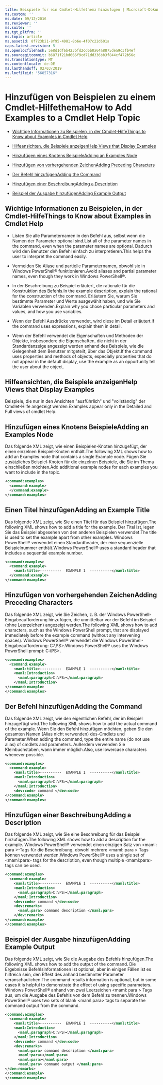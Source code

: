 ```yaml
---
title: Beispiele für ein Cmdlet-Hilfethema hinzufügen | Microsoft-Dokumentation
ms.custom: ''
ms.date: 09/12/2016
ms.reviewer: ''
ms.suite: ''
ms.tgt_pltfrm: ''
ms.topic: article
ms.assetid: 8f723b21-8f95-4981-8b6e-4f07c22d601a
caps.latest.revision: 5
ms.openlocfilehash: 5e8d1df6b423bfd2cd6b0a64a8875dea9c3fb4ef
ms.sourcegitcommit: b6871f21bd666f9cd71dd336bb3f844cf472b56c
ms.translationtype: MT
ms.contentlocale: de-DE
ms.lasthandoff: 02/03/2019
ms.locfileid: "56857316"
---
```

# <a name="how-to-add-examples-to-a-cmdlet-help-topic"></a><span data-ttu-id="08bac-102">Hinzufügen von Beispielen zu einem Cmdlet-Hilfethema</span><span class="sxs-lookup"><span data-stu-id="08bac-102">How to Add Examples to a Cmdlet Help Topic</span></span>

- [<span data-ttu-id="08bac-103">Wichtige Informationen zu Beispielen, in der Cmdlet-Hilfe</span><span class="sxs-lookup"><span data-stu-id="08bac-103">Things to Know about Examples in Cmdlet Help</span></span>](#Things-to-Know-about-Examples-in-Cmdlet-Help)

- [<span data-ttu-id="08bac-104">Hilfeansichten, die Beispiele anzeigen</span><span class="sxs-lookup"><span data-stu-id="08bac-104">Help Views that Display Examples</span></span>](#Help-Views-that-Display-Examples)

- [<span data-ttu-id="08bac-105">Hinzufügen eines Knotens Beispiele</span><span class="sxs-lookup"><span data-stu-id="08bac-105">Adding an Examples Node</span></span>](#Adding-an-Examples-Node)

- [<span data-ttu-id="08bac-106">Hinzufügen von vorhergehenden Zeichen</span><span class="sxs-lookup"><span data-stu-id="08bac-106">Adding Preceding Characters</span></span>](#Adding-Preceding-Characters)

- [<span data-ttu-id="08bac-107">Der Befehl hinzufügen</span><span class="sxs-lookup"><span data-stu-id="08bac-107">Adding the Command</span></span>](#Adding-the-Command)

- [<span data-ttu-id="08bac-108">Hinzufügen einer Beschreibung</span><span class="sxs-lookup"><span data-stu-id="08bac-108">Adding a Description</span></span>](#Adding-a-Description)

- [<span data-ttu-id="08bac-109">Beispiel der Ausgabe hinzufügen</span><span class="sxs-lookup"><span data-stu-id="08bac-109">Adding Example Output</span></span>](#Adding-Example-Output)

## <a name="things-to-know-about-examples-in-cmdlet-help"></a><span data-ttu-id="08bac-110">Wichtige Informationen zu Beispielen, in der Cmdlet-Hilfe</span><span class="sxs-lookup"><span data-stu-id="08bac-110">Things to Know about Examples in Cmdlet Help</span></span>

- <span data-ttu-id="08bac-111">Listen Sie alle Parameternamen in den Befehl aus, selbst wenn die Namen der Parameter optional sind.</span><span class="sxs-lookup"><span data-stu-id="08bac-111">List all of the parameter names in the command, even when the parameter names are optional.</span></span> <span data-ttu-id="08bac-112">Dadurch wird den Benutzer den Befehl einfach zu interpretieren.</span><span class="sxs-lookup"><span data-stu-id="08bac-112">This helps the user to interpret the command easily.</span></span>

- <span data-ttu-id="08bac-113">Vermeiden Sie Aliase und partielle Parameternamen, obwohl sie in Windows PowerShell® funktionieren.</span><span class="sxs-lookup"><span data-stu-id="08bac-113">Avoid aliases and partial parameter names, even though they work in Windows PowerShell®.</span></span>

- <span data-ttu-id="08bac-114">In der Beschreibung zu Beispiel erläutert, die rationale für die Konstruktion des Befehls.</span><span class="sxs-lookup"><span data-stu-id="08bac-114">In the example description, explain the rational for the construction of the command.</span></span> <span data-ttu-id="08bac-115">Erläutern Sie, warum Sie bestimmte Parameter und Werte ausgewählt haben, und wie Sie Variablen verwenden.</span><span class="sxs-lookup"><span data-stu-id="08bac-115">Explain why you chose particular parameters and values, and how you use variables.</span></span>

- <span data-ttu-id="08bac-116">Wenn der Befehl Ausdrücke verwendet, wird diese im Detail erläutert.</span><span class="sxs-lookup"><span data-stu-id="08bac-116">If the command uses expressions, explain them in detail.</span></span>

- <span data-ttu-id="08bac-117">Wenn der Befehl verwendet die Eigenschaften und Methoden der Objekte, insbesondere die Eigenschaften, die nicht in der Standardanzeige angezeigt werden anhand des Beispiels, wie die Gelegenheit dem Benutzer mitgeteilt, über das Objekt.</span><span class="sxs-lookup"><span data-stu-id="08bac-117">If the command uses properties and methods of objects, especially properties that do not appear in the default display, use the example as an opportunity tell the user about the object.</span></span>

## <a name="help-views-that-display-examples"></a><span data-ttu-id="08bac-118">Hilfeansichten, die Beispiele anzeigen</span><span class="sxs-lookup"><span data-stu-id="08bac-118">Help Views that Display Examples</span></span>

<span data-ttu-id="08bac-119">Beispiele, die nur in den Ansichten "ausführlich" und "vollständig" der Cmdlet-Hilfe angezeigt werden.</span><span class="sxs-lookup"><span data-stu-id="08bac-119">Examples appear only in the Detailed and Full views of cmdlet Help.</span></span>

## <a name="adding-an-examples-node"></a><span data-ttu-id="08bac-120">Hinzufügen eines Knotens Beispiele</span><span class="sxs-lookup"><span data-stu-id="08bac-120">Adding an Examples Node</span></span>

<span data-ttu-id="08bac-121">Das folgende XML zeigt, wie einen Beispielen-Knoten hinzugefügt, der einen einzelnen Beispiel-Knoten enthält.</span><span class="sxs-lookup"><span data-stu-id="08bac-121">The following XML shows how to add an Examples node that contains a single Example node.</span></span> <span data-ttu-id="08bac-122">Fügen Sie zusätzliches Beispiel-Knoten für die einzelnen Beispiele, die Sie im Thema einschließen möchten.</span><span class="sxs-lookup"><span data-stu-id="08bac-122">Add additional example nodes for each examples you want to include in the topic.</span></span>

```xml
<command:examples>
  <command:example>
  </command:example>
</command:examples>
```

## <a name="adding-an-example-title"></a><span data-ttu-id="08bac-123">Einen Titel hinzufügen</span><span class="sxs-lookup"><span data-stu-id="08bac-123">Adding an Example Title</span></span>

<span data-ttu-id="08bac-124">Das folgende XML zeigt, wie Sie einen Titel für das Beispiel hinzufügen.</span><span class="sxs-lookup"><span data-stu-id="08bac-124">The following XML shows how to add a title for the example.</span></span> <span data-ttu-id="08bac-125">Der Titel ist, legen Sie das Beispiel abgesehen von den anderen Beispielen verwendet.</span><span class="sxs-lookup"><span data-stu-id="08bac-125">The title is used to set the example apart from other examples.</span></span> <span data-ttu-id="08bac-126">Windows PowerShell® verwendet einen Standardheader, der eine sequenzielle Beispielnummer enthält.</span><span class="sxs-lookup"><span data-stu-id="08bac-126">Windows PowerShell® uses a standard header that includes a sequential example number.</span></span>

```xml
<command:examples>
  <command:example>
    <maml:title>----------  EXAMPLE 1  ----------</maml:title>
  </command:example>
</command:examples>
```

## <a name="adding-preceding-characters"></a><span data-ttu-id="08bac-127">Hinzufügen von vorhergehenden Zeichen</span><span class="sxs-lookup"><span data-stu-id="08bac-127">Adding Preceding Characters</span></span>

<span data-ttu-id="08bac-128">Das folgende XML zeigt, wie Sie Zeichen, z. B. der Windows PowerShell-Eingabeaufforderung hinzufügen, die unmittelbar vor der Befehl im Beispiel (ohne Leerzeichen) angezeigt werden.</span><span class="sxs-lookup"><span data-stu-id="08bac-128">The following XML shows how to add characters, such as the Windows PowerShell prompt, that are displayed immediately before the example command (without any intervening spaces).</span></span> <span data-ttu-id="08bac-129">Windows PowerShell® verwendet die Windows PowerShell-Eingabeaufforderung: C:\PS>.</span><span class="sxs-lookup"><span data-stu-id="08bac-129">Windows PowerShell® uses the Windows PowerShell prompt: C:\PS>.</span></span>

```xml
<command:examples>
  <command:example>
    <maml:title>----------  EXAMPLE 1  ----------</maml:title>
    <maml:Introduction>
      <maml:paragraph>C:\PS></maml:paragraph>
    </maml:Introduction>
</command:example>
</command:examples>
```

## <a name="adding-the-command"></a><span data-ttu-id="08bac-130">Der Befehl hinzufügen</span><span class="sxs-lookup"><span data-stu-id="08bac-130">Adding the Command</span></span>

<span data-ttu-id="08bac-131">Das folgende XML zeigt, wie den eigentlichen Befehl, der im Beispiel hinzugefügt wird.</span><span class="sxs-lookup"><span data-stu-id="08bac-131">The following XML shows how to add the actual command of the example.</span></span> <span data-ttu-id="08bac-132">Wenn Sie den Befehl hinzufügen möchten, geben Sie den gesamten Namen (Alias nicht verwenden) des-Cmdlets und Parameter.</span><span class="sxs-lookup"><span data-stu-id="08bac-132">When adding the command, type the entire name (do not use alias) of cmdlets and parameters.</span></span> <span data-ttu-id="08bac-133">Außerdem verwenden Sie Kleinbuchstaben, wann immer möglich.</span><span class="sxs-lookup"><span data-stu-id="08bac-133">Also, use lowercase characters whenever possible.</span></span>

```xml
<command:examples>
  <command:example>
    <maml:title>----------  EXAMPLE 1  ----------</maml:title>
    <maml:Introduction>
      <maml:paragraph>C:\PS></maml:paragraph>
    </maml:Introduction>
    <dev:code> command </dev:code>
</command:example>
</command:examples>
```

## <a name="adding-a-description"></a><span data-ttu-id="08bac-134">Hinzufügen einer Beschreibung</span><span class="sxs-lookup"><span data-stu-id="08bac-134">Adding a Description</span></span>

<span data-ttu-id="08bac-135">Das folgende XML zeigt, wie Sie eine Beschreibung für das Beispiel hinzufügen.</span><span class="sxs-lookup"><span data-stu-id="08bac-135">The following XML shows how to add a description for the example.</span></span> <span data-ttu-id="08bac-136">Windows PowerShell® verwendet einen einzigen Satz von \<maml: para >-Tags für die Beschreibung, obwohl mehrere \<maml: para > Tags können verwendet werden.</span><span class="sxs-lookup"><span data-stu-id="08bac-136">Windows PowerShell® uses a single set of \<maml:para> tags for the description, even though multiple \<maml:para> tags can be used.</span></span>

```xml
<command:examples>
  <command:example>
    <maml:title>----------  EXAMPLE 1  ----------</maml:title>
    <maml:Introduction>
      <maml:paragraph>C:\PS></maml:paragraph>
    </maml:Introduction>
    <dev:code> command </dev:code>
    <dev:remarks>
      <maml:para> command description </maml:para>
    </dev:remarks>
</command:example>
</command:examples>
```

## <a name="adding-example-output"></a><span data-ttu-id="08bac-137">Beispiel der Ausgabe hinzufügen</span><span class="sxs-lookup"><span data-stu-id="08bac-137">Adding Example Output</span></span>

<span data-ttu-id="08bac-138">Das folgende XML zeigt, wie Sie die Ausgabe des Befehls hinzufügen.</span><span class="sxs-lookup"><span data-stu-id="08bac-138">The following XML shows how to add the output of the command.</span></span> <span data-ttu-id="08bac-139">Die Ergebnisse Befehlsinformationen ist optional, aber in einigen Fällen ist es hilfreich sein, den Effekt des anhand bestimmter Parameter veranschaulichen.</span><span class="sxs-lookup"><span data-stu-id="08bac-139">The command results information is optional, but in some cases it is helpful to demonstrate the effect of using specific parameters.</span></span> <span data-ttu-id="08bac-140">Windows PowerShell® anhand von zwei Leerzeichen \<maml: para > Tags aus, um die Ausgabe des Befehls von dem Befehl zu trennen.</span><span class="sxs-lookup"><span data-stu-id="08bac-140">Windows PowerShell® uses two sets of blank \<maml:para> tags to separate the command output from the command.</span></span>

```xml
<command:examples>
  <command:example>
    <maml:title>----------  EXAMPLE 1  ----------</maml:title>
    <maml:Introduction>
      <maml:paragraph>C:\PS></maml:paragraph>
    </maml:Introduction>
    <dev:code> command </dev:code>
    <dev:remarks>
      <maml:para> command description </maml:para>
      <maml:para></maml:para>
      <maml:para></maml:para>
      <maml:para> command output </maml:para>
</dev:remarks>
</command:example>
</command:examples>
```
